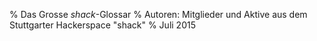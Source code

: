 % Das Grosse *shack*-Glossar
% Autoren: Mitglieder und Aktive aus dem Stuttgarter Hackerspace "shack"
% Juli 2015


